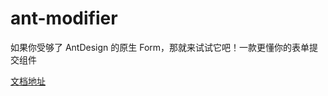 # ant-modifier

如果你受够了 AntDesign 的原生 Form，那就来试试它吧！一款更懂你的表单提交组件

[文档地址](https://aweiu.com/documents/ant-modifier/)
